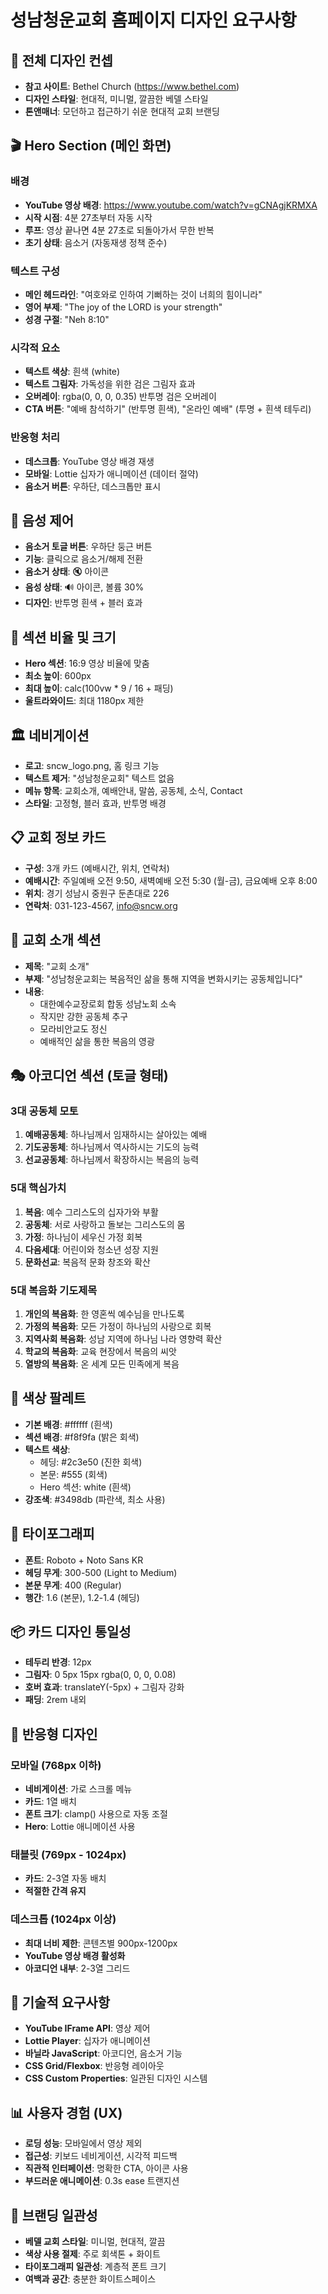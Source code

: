 # 성남청운교회 홈페이지 디자인 요구사항

## 🎨 전체 디자인 컨셉
- **참고 사이트**: Bethel Church (https://www.bethel.com)
- **디자인 스타일**: 현대적, 미니멀, 깔끔한 베델 스타일
- **톤앤매너**: 모던하고 접근하기 쉬운 현대적 교회 브랜딩

## 🎬 Hero Section (메인 화면)
### 배경
- **YouTube 영상 배경**: https://www.youtube.com/watch?v=gCNAgjKRMXA
- **시작 시점**: 4분 27초부터 자동 시작
- **루프**: 영상 끝나면 4분 27초로 되돌아가서 무한 반복
- **초기 상태**: 음소거 (자동재생 정책 준수)

### 텍스트 구성
- **메인 헤드라인**: "여호와로 인하여 기뻐하는 것이 너희의 힘이니라"
- **영어 부제**: "The joy of the LORD is your strength"
- **성경 구절**: "Neh 8:10"

### 시각적 요소
- **텍스트 색상**: 흰색 (white)
- **텍스트 그림자**: 가독성을 위한 검은 그림자 효과
- **오버레이**: rgba(0, 0, 0, 0.35) 반투명 검은 오버레이
- **CTA 버튼**: "예배 참석하기" (반투명 흰색), "온라인 예배" (투명 + 흰색 테두리)

### 반응형 처리
- **데스크톱**: YouTube 영상 배경 재생
- **모바일**: Lottie 십자가 애니메이션 (데이터 절약)
- **음소거 버튼**: 우하단, 데스크톱만 표시

## 🎵 음성 제어
- **음소거 토글 버튼**: 우하단 둥근 버튼
- **기능**: 클릭으로 음소거/해제 전환
- **음소거 상태**: 🔇 아이콘
- **음성 상태**: 🔊 아이콘, 볼륨 30%
- **디자인**: 반투명 흰색 + 블러 효과

## 📐 섹션 비율 및 크기
- **Hero 섹션**: 16:9 영상 비율에 맞춤
- **최소 높이**: 600px
- **최대 높이**: calc(100vw * 9 / 16 + 패딩)
- **울트라와이드**: 최대 1180px 제한

## 🏛️ 네비게이션
- **로고**: sncw_logo.png, 홈 링크 기능
- **텍스트 제거**: "성남청운교회" 텍스트 없음
- **메뉴 항목**: 교회소개, 예배안내, 말씀, 공동체, 소식, Contact
- **스타일**: 고정형, 블러 효과, 반투명 배경

## 📋 교회 정보 카드
- **구성**: 3개 카드 (예배시간, 위치, 연락처)
- **예배시간**: 주일예배 오전 9:50, 새벽예배 오전 5:30 (월-금), 금요예배 오후 8:00
- **위치**: 경기 성남시 중원구 둔촌대로 226
- **연락처**: 031-123-4567, info@sncw.org

## 🎯 교회 소개 섹션
- **제목**: "교회 소개"
- **부제**: "성남청운교회는 복음적인 삶을 통해 지역을 변화시키는 공동체입니다"
- **내용**: 
  - 대한예수교장로회 합동 성남노회 소속
  - 작지만 강한 공동체 추구
  - 모라비안교도 정신
  - 예배적인 삶을 통한 복음의 영광

## 🎭 아코디언 섹션 (토글 형태)
### 3대 공동체 모토
1. **예배공동체**: 하나님께서 임재하시는 살아있는 예배
2. **기도공동체**: 하나님께서 역사하시는 기도의 능력
3. **선교공동체**: 하나님께서 확장하시는 복음의 능력

### 5대 핵심가치
1. **복음**: 예수 그리스도의 십자가와 부활
2. **공동체**: 서로 사랑하고 돌보는 그리스도의 몸
3. **가정**: 하나님이 세우신 가정 회복
4. **다음세대**: 어린이와 청소년 성장 지원
5. **문화선교**: 복음적 문화 창조와 확산

### 5대 복음화 기도제목
1. **개인의 복음화**: 한 영혼씩 예수님을 만나도록
2. **가정의 복음화**: 모든 가정이 하나님의 사랑으로 회복
3. **지역사회 복음화**: 성남 지역에 하나님 나라 영향력 확산
4. **학교의 복음화**: 교육 현장에서 복음의 씨앗
5. **열방의 복음화**: 온 세계 모든 민족에게 복음

## 🎨 색상 팔레트
- **기본 배경**: #ffffff (흰색)
- **섹션 배경**: #f8f9fa (밝은 회색)
- **텍스트 색상**: 
  - 헤딩: #2c3e50 (진한 회색)
  - 본문: #555 (회색)
  - Hero 섹션: white (흰색)
- **강조색**: #3498db (파란색, 최소 사용)

## 📝 타이포그래피
- **폰트**: Roboto + Noto Sans KR
- **헤딩 무게**: 300-500 (Light to Medium)
- **본문 무게**: 400 (Regular)
- **행간**: 1.6 (본문), 1.2-1.4 (헤딩)

## 📦 카드 디자인 통일성
- **테두리 반경**: 12px
- **그림자**: 0 5px 15px rgba(0, 0, 0, 0.08)
- **호버 효과**: translateY(-5px) + 그림자 강화
- **패딩**: 2rem 내외

## 📱 반응형 디자인
### 모바일 (768px 이하)
- **네비게이션**: 가로 스크롤 메뉴
- **카드**: 1열 배치
- **폰트 크기**: clamp() 사용으로 자동 조절
- **Hero**: Lottie 애니메이션 사용

### 태블릿 (769px - 1024px)
- **카드**: 2-3열 자동 배치
- **적절한 간격 유지**

### 데스크톱 (1024px 이상)
- **최대 너비 제한**: 콘텐츠별 900px-1200px
- **YouTube 영상 배경 활성화**
- **아코디언 내부**: 2-3열 그리드

## 🔧 기술적 요구사항
- **YouTube IFrame API**: 영상 제어
- **Lottie Player**: 십자가 애니메이션
- **바닐라 JavaScript**: 아코디언, 음소거 기능
- **CSS Grid/Flexbox**: 반응형 레이아웃
- **CSS Custom Properties**: 일관된 디자인 시스템

## 📊 사용자 경험 (UX)
- **로딩 성능**: 모바일에서 영상 제외
- **접근성**: 키보드 네비게이션, 시각적 피드백
- **직관적 인터페이션**: 명확한 CTA, 아이콘 사용
- **부드러운 애니메이션**: 0.3s ease 트랜지션

## 🎯 브랜딩 일관성
- **베델 교회 스타일**: 미니멀, 현대적, 깔끔
- **색상 사용 절제**: 주로 회색톤 + 화이트
- **타이포그래피 일관성**: 계층적 폰트 크기
- **여백과 공간**: 충분한 화이트스페이스